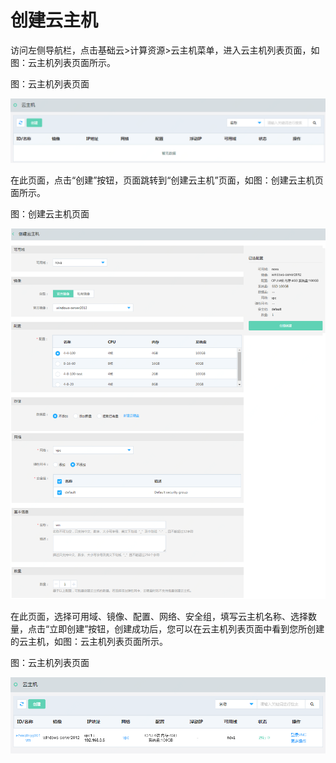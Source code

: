 # 创建云主机

访问左侧导航栏，点击基础云>计算资源>云主机菜单，进入云主机列表页面，如图：云主机列表页面所示。

图：云主机列表页面

![Create-Instance-1](../../../../image/JD-Cloud-Swift-HCI-Edition/Create-Instance-1.png)

在此页面，点击“创建”按钮，页面跳转到“创建云主机”页面，如图：创建云主机页面所示。

图：创建云主机页面

![Create-Instance-2](../../../../image/JD-Cloud-Swift-HCI-Edition/Create-Instance-2.png)

在此页面，选择可用域、镜像、配置、网络、安全组，填写云主机名称、选择数量，点击“立即创建”按钮，创建成功后，您可以在云主机列表页面中看到您所创建的云主机，如图：云主机列表页面所示。

图：云主机列表页面

![Create-Instance-3](../../../../image/JD-Cloud-Swift-HCI-Edition/Create-Instance-3.png)

